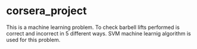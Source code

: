 # corsera_project
This is a machine learning problem. To check barbell lifts performed is correct and incorrect in 5 different ways.
SVM machine learnig algorithm is used for this problem. 
